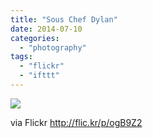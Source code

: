 ```yaml
---
title: "Sous Chef Dylan"
date: 2014-07-10
categories: 
  - "photography"
tags: 
  - "flickr"
  - "ifttt"
---
```


![](https://farm3.staticflickr.com/2907/14616455475_2a61ddbb65_b.jpg)  

  
  
via Flickr http://flic.kr/p/ogB9Z2
